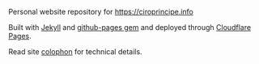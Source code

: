 Personal website repository for https://ciroprincipe.info

Built with [Jekyll](https://jekyllrb.com) and [github-pages gem](https://github.com/github/pages-gem) and deployed 
through [Cloudflare Pages](https://pages.cloudflare.com).

Read site [colophon](https://ciroprincipe.info/colophon) for technical details.